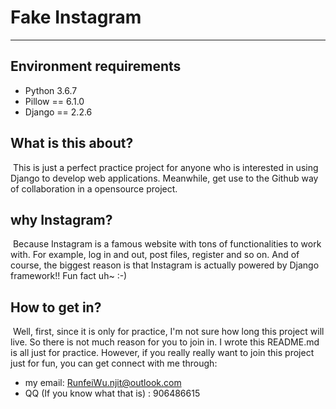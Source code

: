 # Fake Instagram

----

## Environment requirements

- Python 3.6.7
- Pillow == 6.1.0
- Django == 2.2.6

## What is this about?

​		This is just a perfect practice project for anyone who is interested in using Django to develop web applications. Meanwhile, get use to the Github way of collaboration in a opensource project.

## why Instagram?

​		Because Instagram is a famous website with tons of functionalities to work with. For example, log in and out, post files, register and so on. And of course, the biggest reason is that Instagram is actually powered by Django framework!! Fun fact uh~ :-) 

## How to get in?

​		Well, first, since it is only for practice, I'm not sure how long this project will live. So there is not much reason for you to join in. I wrote this README.md is all just for practice. However, if you really really want to join this project just for fun, you can get connect with me through:

- my email: RunfeiWu.njit@outlook.com 
- QQ (If you know what that is) : 906486615
